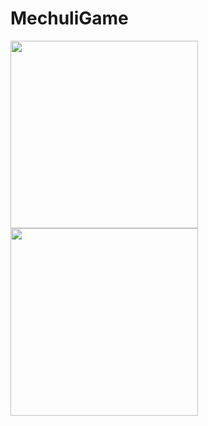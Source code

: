 <h1>MechuliGame</h1> 

<img width="300" src="{![1](https://github.com/ymkdev/NPC_MechuliGame/assets/97513263/82f6bcd4-27e4-4a27-bb29-eb81077c8f01)}"/>

<img width="300" src="{![2](https://github.com/ymkdev/NPC_MechuliGame/assets/97513263/48be7acc-7e3c-4ed1-b0dc-135b84f09934)}"/>

<a href="{https://play.google.com/store/apps/details?id=com.Rteam.MechuliGame&hl=ko-KR}" ></a>
